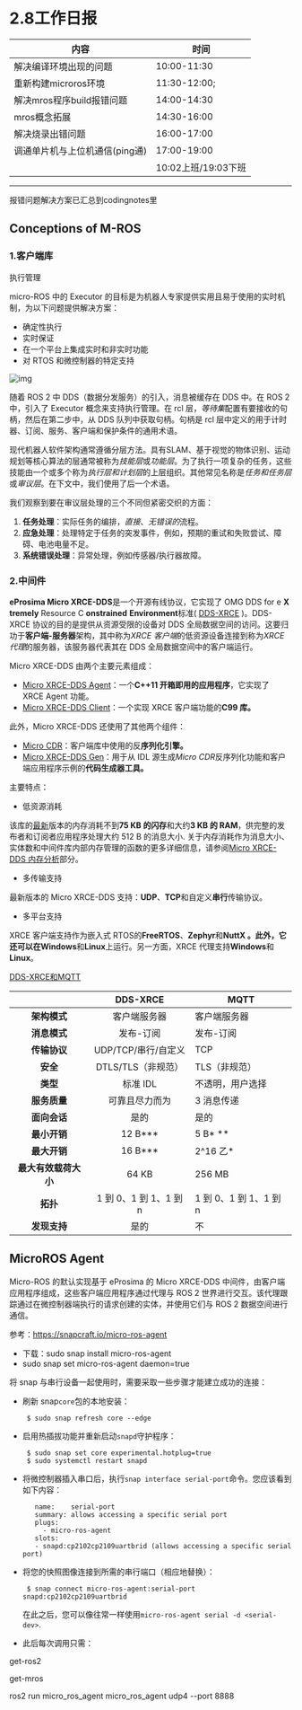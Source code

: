 # 2.8工作日报

| 内容                           | 时间                |
| ------------------------------ | ------------------- |
| 解决编译环境出现的问题         | 10:00-11:30         |
| 重新构建microros环境           | 11:30-12:00;        |
| 解决mros程序build报错问题      | 14:00-14:30         |
| mros概念拓展                   | 14:30-16:00         |
| 解决烧录出错问题               | 16:00-17:00         |
| 调通单片机与上位机通信(ping通) | 17:00-19:00         |
|                                | 10:02上班/19:03下班 |

***

报错问题解决方案已汇总到codingnotes里

## Conceptions of M-ROS

### 1.客户端库

执行管理

micro-ROS 中的 Executor 的目标是为机器人专家提供实用且易于使用的实时机制，为以下问题提供解决方案：

- 确定性执行
- 实时保证
- 在一个平台上集成实时和非实时功能
- 对 RTOS 和微控制器的特定支持

![img](https://micro.ros.org/img/micro-ROS_architecture.png)

随着 ROS 2 中 DDS（数据分发服务）的引入，消息被缓存在 DDS 中。在 ROS 2 中，引入了 Executor 概念来支持执行管理。在 rcl 层，*等待集*配置有要接收的句柄，然后在第二步中，从 DDS 队列中获取句柄。句柄是 rcl 层中定义的用于计时器、订阅、服务、客户端和保护条件的通用术语。



现代机器人软件架构通常遵循分层方法。具有SLAM、基于视觉的物体识别、运动规划等核心算法的层通常被称为*技能层*或*功能层*。为了执行一项复杂的任务，这些技能由一个或多个称为*执行层和计划层*的上层组织。其他常见名称是*任务和任务层*或*审议层*。在下文中，我们使用了后一个术语。

我们观察到要在审议层处理的三个不同但紧密交织的方面：

1. **任务处理**：实际任务的编排，*直接*、*无错误的*流程。
2. **应急处理**：处理特定于任务的突发事件，例如，预期的重试和失败尝试、障碍、电池电量不足。
3. **系统错误处理**：异常处理，例如传感器/执行器故障。

### 2.中间件

**eProsima Micro XRCE-DDS**是一个开源有线协议，它实现了 OMG DDS for e **X** **tremely** Resource C **onstrained** **Environment**标准( [DDS-XRCE](https://www.omg.org/spec/DDS-XRCE/) )。DDS-XRCE 协议的目的是提供从资源受限的设备对 DDS 全局数据空间的访问。这要归功于**客户端-服务器**架构，其中称为*XRCE 客户端*的低资源设备连接到称为*XRCE 代理*的服务器，该服务器代表其在 DDS 全局数据空间中的客户端运行。

Micro XRCE-DDS 由两个主要元素组成：

- [Micro XRCE-DDS Agent](https://github.com/eProsima/Micro-XRCE-DDS-Agent)：一个**C++11 开箱即用的应用程序**，它实现了 XRCE Agent 功能。
- [Micro XRCE-DDS Client](https://github.com/eProsima/Micro-XRCE-DDS-Client)：一个实现 XRCE 客户端功能的**C99 库。**

此外，Micro XRCE-DDS 还使用了其他两个组件：

- [Micro CDR](https://github.com/eProsima/Micro-CDR)：客户端库中使用的反**序列化引擎。**
- [Micro XRCE-DDS Gen](https://github.com/eProsima/Micro-XRCE-DDS-Gen)：用于从 IDL 源生成*Micro CDR*反序列化功能和客户端应用程序示例的**代码生成器工具。**

主要特点：

* 低资源消耗

该库的[最新](https://github.com/eProsima/Micro-XRCE-DDS-Client/releases/latest)版本的内存消耗不到**75 KB 的闪存**和大约**3 KB 的 RAM**，供完整的发布者和订阅者应用程序处理大约 512 B 的消息大小. 关于内存消耗作为消息大小、实体数和中间件库内部内存管理的函数的更多详细信息，请参阅[Micro XRCE-DDS 内存分析](https://micro.ros.org/docs/concepts/middleware/memo_prof/)部分。

* 多传输支持

最新版本的 Micro XRCE-DDS 支持：**UDP**、**TCP**和自定义**串行**传输协议。

* 多平台支持

XRCE 客户端支持作为嵌入式 RTOS的**FreeRTOS**、**Zephyr**和**NuttX 。**此外，它还可以在**Windows**和**Linux**上运行。另一方面，XRCE 代理支持**Windows**和**Linux**。



[DDS-XRCE和MQTT](https://micro.ros.org/docs/concepts/middleware/IoT/)

|                      |        DDS-XRCE        | MQTT                   |
| :------------------: | :--------------------: | ---------------------- |
|     **架构模式**     |      客户端服务器      | 客户端服务器           |
|     **消息模式**     |       发布-订阅        | 发布-订阅              |
|     **传输协议**     |  UDP/TCP/串行/自定义   | TCP                    |
|       **安全**       |   DTLS/TLS（非规范）   | TLS（非规范）          |
|       **类型**       |        标准 IDL        | 不透明，用户选择       |
|     **服务质量**     |     可靠且尽力而为     | 3 消息传递             |
|     **面向会话**     |          是的          | 是的                   |
|     **最小开销**     |        12 B***         | 5 B* **                |
|     **最大开销**     |        16 B***         | 2^16 乙*               |
| **最大有效载荷大小** |         64 KB          | 256 MB                 |
|       **拓扑**       | 1 到 0、1 到 1、1 到 n | 1 到 0、1 到 1、1 到 n |
|     **发现支持**     |          是的          | 不                     |



## MicroROS Agent

Micro-ROS 的默认实现基于 eProsima 的 Micro XRCE-DDS 中间件，由客户端应用程序组成，这些客户端应用程序通过代理与 ROS 2 世界进行交互。该代理跟踪通过在微控制器端执行的请求创建的实体，并使用它们与 ROS 2 数据空间进行通信。

参考：https://snapcraft.io/micro-ros-agent

* 下载：sudo snap install micro-ros-agent
* sudo snap set micro-ros-agent daemon=true



将 snap 与串行设备一起使用时，需要采取一些步骤才能建立成功的连接：

- 刷新 snap`core`包的本地安装：

  ```
   $ sudo snap refresh core --edge
  ```

- 启用热插拔功能并重新启动`snapd`守护程序：

  ```
   $ sudo snap set core experimental.hotplug=true
   $ sudo systemctl restart snapd
  ```

- 将微控制器插入串口后，执行`snap interface serial-port`命令。您应该看到如下内容：

  ```
     name:    serial-port
     summary: allows accessing a specific serial port
     plugs:
       - micro-ros-agent
     slots:
     - snapd:cp2102cp2109uartbrid (allows accessing a specific serial port)
  ```

- 将您的快照图像连接到所需的串行端口（相应地替换）：

  ```
   $ snap connect micro-ros-agent:serial-port snapd:cp2102cp2109uartbrid
  ```

  在此之后，您可以像往常一样使用`micro-ros-agent serial -d <serial-dev>`.



* 此后每次调用只需：

get-ros2

get-mros

ros2 run micro_ros_agent micro_ros_agent udp4 --port 8888

